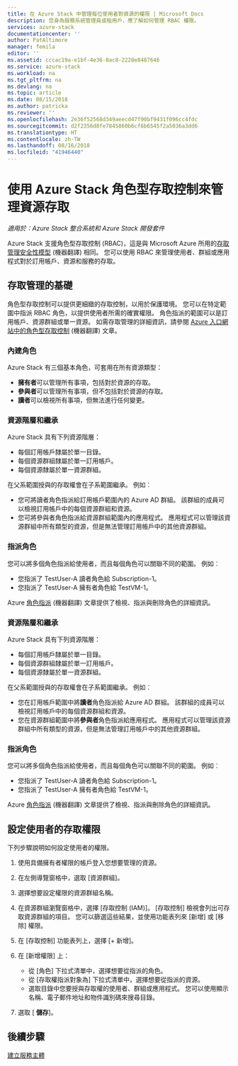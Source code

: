 ```yaml
---
title: 在 Azure Stack 中管理每位使用者對資源的權限 | Microsoft Docs
description: 您身為服務系統管理員或租用戶，應了解如何管理 RBAC 權限。
services: azure-stack
documentationcenter: ''
author: PatAltimore
manager: femila
editor: ''
ms.assetid: cccac19a-e1bf-4e36-8ac8-2228e8487646
ms.service: azure-stack
ms.workload: na
ms.tgt_pltfrm: na
ms.devlang: na
ms.topic: article
ms.date: 08/15/2018
ms.author: patricka
ms.reviewer: ''
ms.openlocfilehash: 2e36f52568d349aeecd47f90bf9431f096cc4fdc
ms.sourcegitcommit: d2f2356d8fe7845860b6cf6b6545f2a5036a3dd6
ms.translationtype: HT
ms.contentlocale: zh-TW
ms.lasthandoff: 08/16/2018
ms.locfileid: "41946440"
---
```

# <a name="manage-access-to-resources-with-azure-stack-role-based-access-control"></a>使用 Azure Stack 角色型存取控制來管理資源存取

*適用於：Azure Stack 整合系統和 Azure Stack 開發套件*

Azure Stack 支援角色型存取控制 (RBAC)，這是與 Microsoft Azure 所用的[存取管理安全性模型](https://docs.microsoft.com/azure/role-based-access-control/overview) \(機器翻譯\) 相同。 您可以使用 RBAC 來管理使用者、群組或應用程式對於訂用帳戶、資源和服務的存取。

## <a name="basics-of-access-management"></a>存取管理的基礎

角色型存取控制可以提供更細緻的存取控制，以用於保護環境。 您可以在特定範圍中指派 RBAC 角色，以提供使用者所需的確實權限。 角色指派的範圍可以是訂用帳戶、資源群組或單一資源。 如需存取管理的詳細資訊，請參閱 [Azure 入口網站中的角色型存取控制](https://docs.microsoft.com/azure/role-based-access-control/overview) \(機器翻譯\) 文章。

### <a name="built-in-roles"></a>內建角色

Azure Stack 有三個基本角色，可套用在所有資源類型：

* **擁有者**可以管理所有事項，包括對於資源的存取。
* **參與者**可以管理所有事項，但不包括對於資源的存取。
* **讀者**可以檢視所有事項，但無法進行任何變更。

### <a name="resource-hierarchy-and-inheritance"></a>資源階層和繼承

Azure Stack 具有下列資源階層：

* 每個訂用帳戶隸屬於單一目錄。
* 每個資源群組隸屬於單一訂用帳戶。
* 每個資源隸屬於單一資源群組。

在父系範圍授與的存取權會在子系範圍繼承。 例如︰

* 您可將讀者角色指派給訂用帳戶範圍內的 Azure AD 群組。 該群組的成員可以檢視訂用帳戶中的每個資源群組和資源。
* 您可將參與者角色指派給資源群組範圍內的應用程式。 應用程式可以管理該資源群組中所有類型的資源，但是無法管理訂用帳戶中的其他資源群組。

### <a name="assigning-roles"></a>指派角色

您可以將多個角色指派給使用者，而且每個角色可以關聯不同的範圍。 例如︰

* 您指派了 TestUser-A 讀者角色給 Subscription-1。
* 您指派了 TestUser-A 擁有者角色給 TestVM-1。

Azure [角色指派](https://docs.microsoft.com/azure/role-based-access-control/role-assignments-portal) \(機器翻譯\) 文章提供了檢視、指派與刪除角色的詳細資訊。

### <a name="resource-hierarchy-and-inheritance"></a>資源階層和繼承

Azure Stack 具有下列資源階層：

* 每個訂用帳戶隸屬於單一目錄。
* 每個資源群組隸屬於單一訂用帳戶。
* 每個資源隸屬於單一資源群組。

在父系範圍授與的存取權會在子系範圍繼承。 例如︰

* 您在訂用帳戶範圍中將**讀者**角色指派給 Azure AD 群組。 該群組的成員可以檢視訂用帳戶中的每個資源群組和資源。
* 您在資源群組範圍中將**參與者**角色指派給應用程式。 應用程式可以管理該資源群組中所有類型的資源，但是無法管理訂用帳戶中的其他資源群組。

### <a name="assigning-roles"></a>指派角色

您可以將多個角色指派給使用者，而且每個角色可以關聯不同的範圍。 例如︰

* 您指派了 TestUser-A 讀者角色給 Subscription-1。
* 您指派了 TestUser-A 擁有者角色給 TestVM-1。

Azure [角色指派](https://docs.microsoft.com/azure/role-based-access-control/role-assignments-portal) \(機器翻譯\) 文章提供了檢視、指派與刪除角色的詳細資訊。

## <a name="set-access-permissions-for-a-user"></a>設定使用者的存取權限

下列步驟說明如何設定使用者的權限。

1. 使用具備擁有者權限的帳戶登入您想要管理的資源。
2. 在左側導覽窗格中，選取 [資源群組]。
3. 選擇想要設定權限的資源群組名稱。
4. 在資源群組瀏覽窗格中，選擇 [存取控制 (IAM)]。 [存取控制] 檢視會列出可存取資源群組的項目。 您可以篩選這些結果，並使用功能表列來 [新增] 或 [移除] 權限。
5. 在 [存取控制] 功能表列上，選擇 [+ 新增]。
6. 在 [新增權限] 上：

   * 從 [角色] 下拉式清單中，選擇想要從指派的角色。
   * 從 [存取權指派對象為] 下拉式清單中，選擇想要從指派的資源。
   * 選取目錄中您要授與存取權的使用者、群組或應用程式。 您可以使用顯示名稱、電子郵件地址和物件識別碼來搜尋目錄。

7. 選取 [ **儲存**]。

## <a name="next-steps"></a>後續步驟

[建立服務主體](azure-stack-create-service-principals.md)